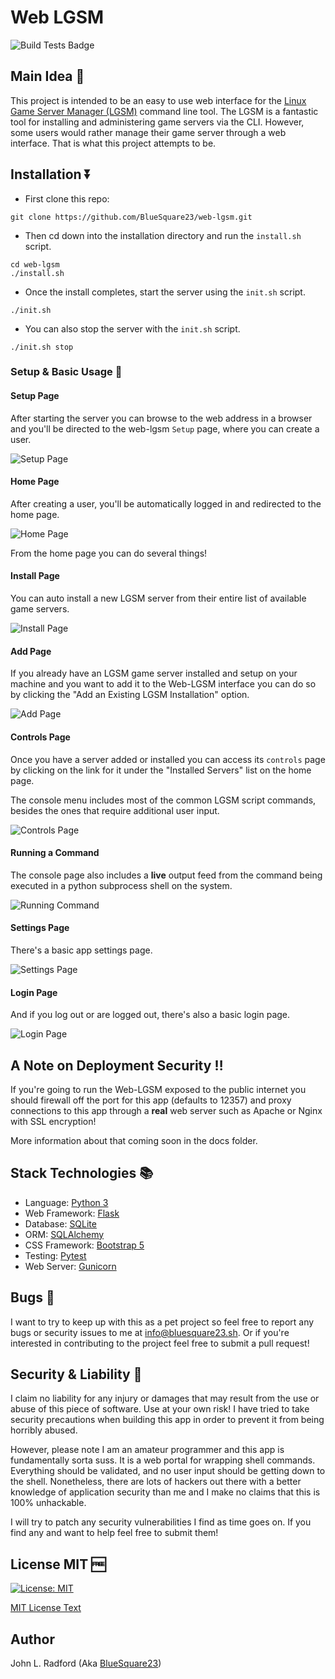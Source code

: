 # Web LGSM

![Build Tests Badge](https://github.com/BlueSquare23/web-lgsm/actions/workflows/test.yml/badge.svg)

## Main Idea :thought_balloon:

This project is intended to be an easy to use web interface for the [Linux Game
Server Manager (LGSM)](https://linuxgsm.com/) command line tool. The LGSM is a
fantastic tool for installing and administering game servers via the CLI.
However, some users would rather manage their game server through a web
interface. That is what this project attempts to be.

## Installation :arrow_double_down:

* First clone this repo:

```
git clone https://github.com/BlueSquare23/web-lgsm.git
```

* Then cd down into the installation directory and run the `install.sh` script.

```
cd web-lgsm
./install.sh
```

* Once the install completes, start the server using the `init.sh` script.

```
./init.sh
```

* You can also stop the server with the `init.sh` script.

```
./init.sh stop
```

### Setup & Basic Usage :wrench:

#### Setup Page

After starting the server you can browse to the web address in a browser and
you'll be directed to the  web-lgsm `Setup` page, where you can create a user.

![Setup Page](docs/images/add_user.png)

#### Home Page

After creating a user, you'll be automatically logged in and redirected to the
home page.

![Home Page](docs/images/home_page.png)

From the home page you can do several things!

#### Install Page

You can auto install a new LGSM server from their entire list of available game
servers.

![Install Page](docs/images/install_server.png)

#### Add Page

If you already have an LGSM game server installed and setup on your machine and
you want to add it to the Web-LGSM interface you can do so by clicking the "Add
an Existing LGSM Installation" option.

![Add Page](docs/images/add_existing_server.png)

#### Controls Page

Once you have a server added or installed you can access its `controls` page by
clicking on the link for it under the "Installed Servers" list on the home
page.

The console menu includes most of the common LGSM script commands, besides the
ones that require additional user input.

![Controls Page](docs/images/server_controls.png)

#### Running a Command

The console page also includes a **live** output feed from the command being
executed in a python subprocess shell on the system.

![Running Command](docs/images/running_cmd.png)

#### Settings Page

There's a basic app settings page.

![Settings Page](docs/images/settings_page.png)

#### Login Page

And if you log out or are logged out, there's also a basic login page.

![Login Page](docs/images/login.png)

## A Note on Deployment Security :bangbang:

If you're going to run the Web-LGSM exposed to the public internet you should
firewall off the port for this app (defaults to 12357) and proxy connections to
this app through a **real** web server such as Apache or Nginx with SSL
encryption!

More information about that coming soon in the docs folder.

## Stack Technologies :books:

* Language: [Python 3](https://www.python.org/)
* Web Framework: [Flask](https://palletsprojects.com/p/flask/)
* Database: [SQLite](https://www.sqlite.org/index.html)
* ORM: [SQLAlchemy](https://www.sqlalchemy.org/)
* CSS Framework: [Bootstrap 5](https://getbootstrap.com/docs/5.0/getting-started/introduction/)
* Testing: [Pytest](https://docs.pytest.org/)
* Web Server: [Gunicorn](https://gunicorn.org/)

## Bugs :bug:

I want to try to keep up with this as a pet project so feel free to report any
bugs or security issues to me at <info@bluesquare23.sh>. Or if you're
interested in contributing to the project feel free to submit a pull request!

## Security & Liability :closed_lock_with_key:

I claim no liability for any injury or damages that may result from the use or
abuse of this piece of software. Use at your own risk! I have tried to take
security precautions when building this app in order to prevent it from being
horribly abused.

However, please note I am an amateur programmer and this app is fundamentally
sorta suss. It is a web portal for wrapping shell commands. Everything should
be validated, and no user input should be getting down to the shell.
Nonetheless, there are lots of hackers out there with a better knowledge of
application security than me and I make no claims that this is 100% unhackable.

I will try to patch any security vulnerabilities I find as time goes on. If you
find any and want to help feel free to submit them!

## License MIT :free:

[![License: MIT](https://img.shields.io/badge/License-MIT-yellow.svg)](https://opensource.org/licenses/MIT)

[MIT License Text](license.txt)

## Author

John L. Radford (Aka [BlueSquare23](https://johnlradford.io/))
